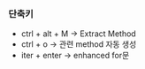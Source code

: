 ### 단축키
- ctrl + alt + M -> Extract Method
- ctrl + o -> 관련 method 자동 생성
- iter + enter -> enhanced for문